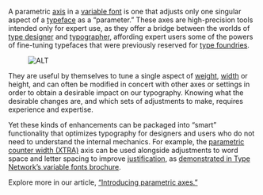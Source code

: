 
A parametric [axis](/glossary/axis_in_variable_fonts) in a [variable font](/glossary/variable_fonts) is one that adjusts only one singular aspect of a [typeface](/glossary/typeface) as a “parameter.” These axes are high-precision tools intended only for expert use, as they offer a bridge between the worlds of [type designer](/glossary/type_designer) and [typographer](/glossary/typographer), affording expert users some of the powers of fine-tuning typefaces that were previously reserved for [type foundries](/glossary/type_foundry).

<figure>

![ALT](images/thumbnail.svg)

</figure>

They are useful by themselves to tune a single aspect of [weight](/glossary/weight), [width](/glossary/width) or height, and can often be modified in concert with other axes or settings in order to obtain a desirable impact on our typography. Knowing what the desirable changes are, and which sets of adjustments to make, requires experience and expertise.

Yet these kinds of enhancements can be packaged into “smart” functionality that optimizes typography for designers and users who do not need to understand the internal mechanics. For example, the [parametric counter width (XTRA)](/glossary/xtra_axis) axis can be used alongside adjustments to word space and letter spacing to improve [justification](/glossary/alignment_justification), as [demonstrated in Type Network’s variable fonts brochure](https://variablefonts.typenetwork.com/topics/spacing/variations).

Explore more in our article, [“Introducing parametric axes.”](/lesson/using_type/introducing_parametric_axes)
